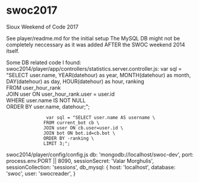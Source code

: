 swoc2017
========

Sioux Weekend of Code 2017

See player/readme.md for the initial setup
The MySQL DB might not be completely neccessary as it was added AFTER the SWOC weekend 2014 itself.


Some DB related code I found:
swoc2014/player/app/controllers/statistics.server.controller.js:
var sql = "SELECT user.name, YEAR(datehour) as year, MONTH(datehour) as month, DAY(datehour) as day, HOUR(datehour) as hour, ranking \
                   FROM user_hour_rank \
                   JOIN user ON user_hour_rank.user = user.id \
                   WHERE user.name IS NOT NULL \
                   ORDER BY user.name, datehour;";
				   
				   var sql = "SELECT user.name AS username \
                  FROM current_bot cb \
                  JOIN user ON cb.user=user.id \
                  JOIN bot ON bot.id=cb.bot \
                  ORDER BY -ranking \
                  LIMIT 3;";
				  
				  
				  
swoc2014/player/config/config.js
	db: 'mongodb://localhost/swoc-dev',
	port: process.env.PORT || 8090,
	sessionSecret: 'Valar Morghulis',
	sessionCollection: 'sessions',
	db_mysql: {
		host: 'localhost',
		database: 'swoc',
		user: 'swocreader',
	}
